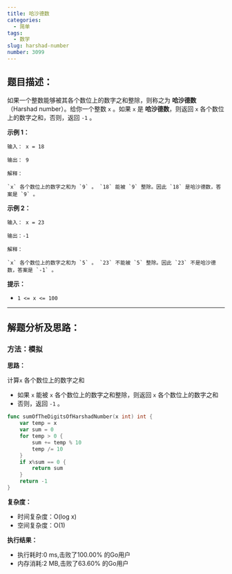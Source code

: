 ```yaml
---
title: 哈沙德数
categories:
  - 简单
tags: 
  - 数学
slug: harshad-number
number: 3099
---
```


## 题目描述：

如果一个整数能够被其各个数位上的数字之和整除，则称之为 **哈沙德数**（Harshad number）。给你一个整数 `x` 。如果 `x` 是 **哈沙德数**，则返回 `x` 各个数位上的数字之和，否则，返回 `-1` 。

**示例 1：**
```
输入： x = 18

输出： 9

解释：

`x` 各个数位上的数字之和为 `9` 。 `18` 能被 `9` 整除。因此 `18` 是哈沙德数，答案是 `9` 。
```
**示例 2：**
```
输入： x = 23

输出：-1

解释：

`x` 各个数位上的数字之和为 `5` 。 `23` 不能被 `5` 整除。因此 `23` 不是哈沙德数，答案是 `-1` 。
```
**提示：**

- `1 <= x <= 100`

---
## 解题分析及思路：

### 方法：模拟

**思路：**

计算`x` 各个数位上的数字之和

- 如果 `x` 能被 `x` 各个数位上的数字之和整除，则返回 `x` 各个数位上的数字之和
- 否则，返回 `-1` 。

```go
func sumOfTheDigitsOfHarshadNumber(x int) int {
	var temp = x
	var sum = 0
	for temp > 0 {
		sum += temp % 10
		temp /= 10
	}
	if x%sum == 0 {
		return sum
	}
	return -1
}
```

**复杂度：**

- 时间复杂度：O(log x)
- 空间复杂度：O(1)

**执行结果：**

- 执行耗时:0 ms,击败了100.00% 的Go用户
- 内存消耗:2 MB,击败了63.60% 的Go用户
